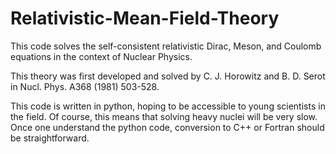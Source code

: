# Relativistic-Mean-Field-Theory
This code solves the self-consistent relativistic Dirac, Meson, and Coulomb equations in the context of Nuclear Physics. 

This theory was first developed and solved by C. J. Horowitz and B. D. Serot in Nucl. Phys. A368 (1981) 503-528. 

This code is written in python, hoping to be accessible to young scientists in the field. Of course, this means that solving heavy nuclei will be very slow. Once one understand the python code, conversion to C++ or Fortran should be straightforward. 
